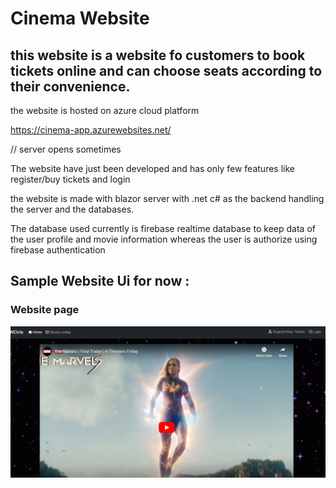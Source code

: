 # Cinema Website

## this website is a website fo customers to book tickets online and can choose seats according to their convenience.

the website is hosted on azure cloud platform

https://cinema-app.azurewebsites.net/

// server opens sometimes


The website have just been developed and has only few features like register/buy tickets and login

the website is made with blazor server with .net c# as the backend handling the server and the databases.

The database used currently is firebase realtime database to keep data of the user profile and movie information whereas the user is authorize using firebase authentication 


## Sample Website Ui for now :

### Website page 
<img src= "Capture.PNG">



